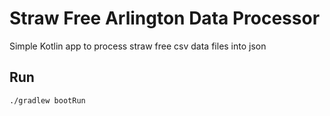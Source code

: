 # Straw Free Arlington Data Processor

Simple Kotlin app to process straw free csv data files into json

## Run

`./gradlew bootRun`